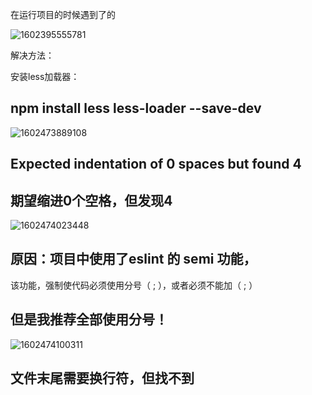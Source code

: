 

在运行项目的时候遇到了的



![1602395555781](C:\Users\Administrator\AppData\Roaming\Typora\typora-user-images\1602395555781.png)



解决方法：

安装less加载器：

## npm install less less-loader --save-dev







![1602473889108](C:\Users\Administrator\AppData\Roaming\Typora\typora-user-images\1602473889108.png)

## Expected indentation of 0 spaces but found 4

## 期望缩进0个空格，但发现4



![1602474023448](C:\Users\Administrator\AppData\Roaming\Typora\typora-user-images\1602474023448.png)

## 原因：项目中使用了eslint 的 semi 功能，

该功能，强制使代码必须使用分号（ ; ），或者必须不能加（ ; ）

## 但是我推荐全部使用分号！



![1602474100311](C:\Users\Administrator\AppData\Roaming\Typora\typora-user-images\1602474100311.png)

## 文件末尾需要换行符，但找不到







